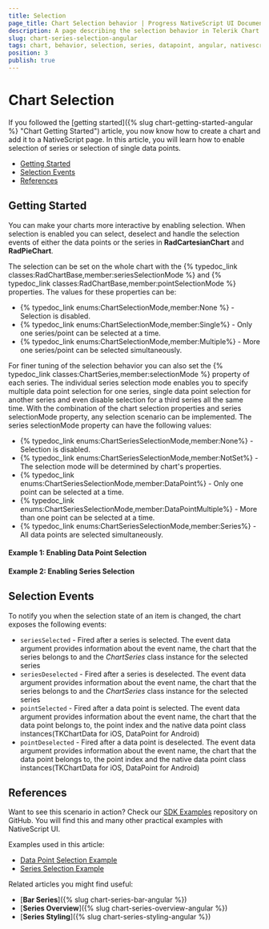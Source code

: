 ```yaml
---
title: Selection
page_title: Chart Selection behavior | Progress NativeScript UI Documentation
description: A page describing the selection behavior in Telerik Chart for NativeScript
slug: chart-series-selection-angular
tags: chart, behavior, selection, series, datapoint, angular, nativescript, professional, ui
position: 3
publish: true
---
```


# Chart Selection

If you followed the [getting started]({% slug chart-getting-started-angular %} "Chart Getting Started") article, you now know how to create a chart and add it to a NativeScript page. In this article, you will learn how to enable selection of series or selection of single data points.

* [Getting Started](#getting-started)
* [Selection Events](#selection-events)
* [References](#references)

## Getting Started

You can make your charts more interactive by enabling selection.  When selection is enabled you can select, deselect and handle the selection events of either the data points or the series in **RadCartesianChart** and **RadPieChart**. 

The selection can be set on the whole chart with the {% typedoc_link classes:RadChartBase,member:seriesSelectionMode %} and {% typedoc_link classes:RadChartBase,member:pointSelectionMode %} properties. The values for these properties can be:
* {% typedoc_link enums:ChartSelectionMode,member:None %} - Selection is disabled.
* {% typedoc_link enums:ChartSelectionMode,member:Single%} - Only one series/point can be selected at a time.
* {% typedoc_link enums:ChartSelectionMode,member:Multiple%} - More one series/point can be selected simultaneously.

For finer tuning of the selection behavior you can also set the {% typedoc_link classes:ChartSeries,member:selectionMode %} property of each series. The individual series selection mode enables you to specify multiple data point selection for one series, single data point selection for another series and even disable selection for a third series all the same time. With the combination of the chart selection properties and series selectionMode property, any selection scenario can be implemented. The series selectionMode property can have the following values:
* {% typedoc_link enums:ChartSeriesSelectionMode,member:None%} - Selection is disabled.
* {% typedoc_link enums:ChartSeriesSelectionMode,member:NotSet%} - The selection mode will be determined by chart's properties.
* {% typedoc_link enums:ChartSeriesSelectionMode,member:DataPoint%} -  Only one point can be selected at a time.
* {% typedoc_link enums:ChartSeriesSelectionMode,member:DataPointMultiple%} - More than one point can be selected at a time.
* {% typedoc_link enums:ChartSeriesSelectionMode,member:Series%} - All data points are selected simultaneously.

#### Example 1: Enabling Data Point Selection

<snippet id='angular-datapoint-selection'/>

#### Example 2: Enabling Series Selection

<snippet id='chart-angular-series-selection'/>

## Selection Events

To notify you when the selection state of an item is changed, the chart exposes the following events:
- `seriesSelected` - Fired after a series is selected. The event data argument provides information about the event name, the chart that the series belongs to and the *ChartSeries* class instance for the selected series
- `seriesDeselected` - Fired after a series is deselected. The event data argument provides information about the event name, the chart that the series belongs to and the *ChartSeries* class instance for the selected series
- `pointSelected` - Fired after a data point is selected. The event data argument provides information about the event name, the chart that the data point belongs to, the point index and the native data point class instances(TKChartData for iOS, DataPoint for Android)
- `pointDeselected` - Fired after a data point is deselected. The event data argument provides information about the event name, the chart that the data point belongs to, the point index and the native data point class instances(TKChartData for iOS, DataPoint for Android)

## References

Want to see this scenario in action?
Check our [SDK Examples](https://github.com/NativeScript/nativescript-ui-samples-angular) repository on GitHub. You will find this and many other practical examples with NativeScript UI.

Examples used in this article:

* [Data Point Selection Example](https://github.com/NativeScript/nativescript-ui-samples-angular/tree/master/chart/app/examples/behaviors)
* [Series Selection Example](https://github.com/NativeScript/nativescript-ui-samples-angular/tree/master/chart/app/examples/behaviors)

Related articles you might find useful:

* [**Bar Series**]({% slug chart-series-bar-angular %})
* [**Series Overview**]({% slug chart-series-overview-angular %})
* [**Series Styling**]({% slug chart-series-styling-angular %})


